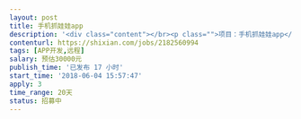```yaml
---                
layout: post       
title: 手机抓娃娃app           
description: '<div class="content"></br><p class="">项目：手机抓娃娃app</br><br/>需做一整套appIOS版本的开发，目前安卓版本已开发完成，样式和功能可以参照安卓版来做，项目比较急，需要马上能开始，有项目相关经验最佳。</p></br><p class="">其它：</br><br/>人数：至少2人</br><br/>不要求坐班，见面沟通好需求后可远程开发</p></br></div>'     
contenturl: https://shixian.com/jobs/2182560994      
tags: [APP开发,远程]            
salary: 预估30000元          
publish_time: '已发布 17 小时'         
start_time: '2018-06-04 15:57:47'           
apply: 3                   
time_range: 20天              
status: 招募中                  
---                 
```

